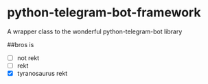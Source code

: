 # python-telegram-bot-framework
A wrapper class to the wonderful python-telegram-bot library

##bros is
- [ ] not rekt
- [ ] rekt
- [x] tyranosaurus rekt
